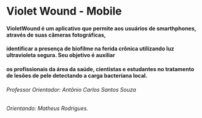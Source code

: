 # Violet Wound - Mobile

#### VioletWound é um aplicativo que permite aos usuários de smarthphones, através de suas câmeras fotográficas, 
#### identificar a presença de biofilme na ferida crônica utilizando luz ultravioleta segura. Seu objetivo é auxiliar 
#### os profissionais da área da saúde, cientistas e estudantes no tratamento de lesões de pele detectando a carga bacteriana local.

###### Professor Orientador: Antônio Carlos Santos Souza
###### Orientando: Matheus Rodrigues.
